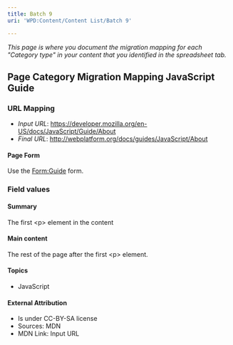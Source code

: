 ```yaml
---
title: Batch 9
uri: 'WPD:Content/Content List/Batch 9'

---
```

*This page is where you document the migration mapping for each "Category type" in your content that you identified in the spreadsheet tab.*

## <span>Page Category Migration Mapping JavaScript Guide</span>

### <span>URL Mapping</span>

-   *Input URL*: <https://developer.mozilla.org/en-US/docs/JavaScript/Guide/About>
-   *Final URL*: <http://webplatform.org/docs/guides/JavaScript/About>

#### <span>Page Form</span>

Use the [Form:Guide](/Form:Guide) form.

### <span>Field values</span>

#### <span>Summary</span>

The first \<p\> element in the content

#### <span>Main content</span>

The rest of the page after the first \<p\> element.

#### <span>Topics</span>

-   JavaScript

#### <span>External Attribution</span>

-   Is under CC-BY-SA license
-   Sources: MDN
-   MDN Link: Input URL
